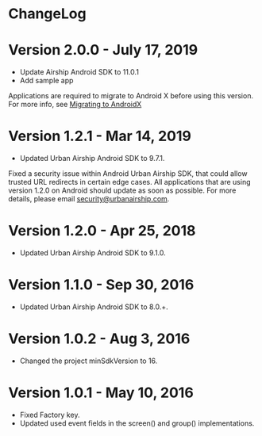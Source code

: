 ChangeLog
=========

Version 2.0.0 - July 17, 2019
=============================
- Update Airship Android SDK to 11.0.1
- Add sample app

Applications are required to migrate to Android X before using this version. For more info, see
[Migrating to AndroidX](https://developer.android.com/jetpack/androidx/migrate)


Version 1.2.1 - Mar 14, 2019
==============================
- Updated Urban Airship Android SDK to 9.7.1.

Fixed a security issue within Android Urban Airship SDK, that could allow trusted
URL redirects in certain edge cases. All applications that are using version 1.2.0
on Android should update as soon as possible. For more details, please email
security@urbanairship.com.

Version 1.2.0 - Apr 25, 2018
==============================
- Updated Urban Airship Android SDK to 9.1.0.

Version 1.1.0 - Sep 30, 2016
=============================
- Updated Urban Airship Android SDK to 8.0.+.

Version 1.0.2 - Aug 3, 2016
============================
- Changed the project minSdkVersion to 16.

Version 1.0.1 - May 10, 2016
============================
- Fixed Factory key.
- Updated used event fields in the screen() and group() implementations.
